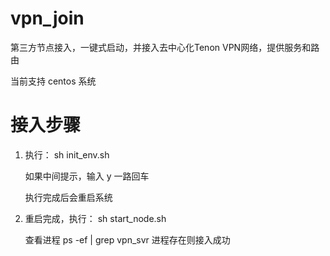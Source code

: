 # vpn_join
第三方节点接入，一键式启动，并接入去中心化Tenon VPN网络，提供服务和路由

当前支持 centos 系统

# 接入步骤

1. 执行： sh init_env.sh
   
   如果中间提示，输入 y 一路回车
   
   执行完成后会重启系统
   
   
2. 重启完成，执行： sh start_node.sh

   查看进程  ps -ef | grep vpn_svr  进程存在则接入成功
    
    


